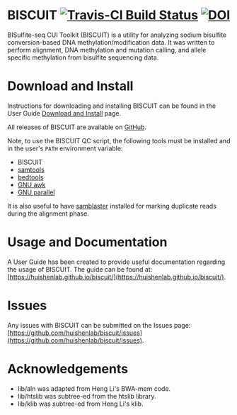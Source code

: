 # BISCUIT [![Travis-CI Build Status](https://travis-ci.org/huishenlab/biscuit.svg?branch=master)](https://travis-ci.org/huishenlab/biscuit) [![DOI](https://zenodo.org/badge/doi/10.5281/zenodo.48262.svg)](http://dx.doi.org/10.5281/zenodo.48262)

BISulfite-seq CUI Toolkit (BISCUIT) is a utility for analyzing sodium bisulfite
conversion-based DNA methylation/modification data. It was written to perform
alignment, DNA methylation and mutation calling, and allele specific methylation
from bisulfite sequencing data.

# Download and Install

Instructions for downloading and installing BISCUIT can be found in the User
Guide [Download and Install](https://huishenlab.github.io/biscuit/#download-and-install)
page.

All releases of BISCUIT are available on
[GitHub](https://github.com/huishenlab/biscuit/releases).

Note, to use the BISCUIT QC script, the following tools must be installed and in
the user's `PATH` environment variable:

  - BISCUIT
  - [samtools](http://www.htslib.org/)
  - [bedtools](https://bedtools.readthedocs.io/en/latest/index.html)
  - [GNU awk](https://www.gnu.org/software/gawk/manual/gawk.html)
  - [GNU parallel](https://www.gnu.org/software/parallel/)

It is also useful to have [samblaster](https://github.com/GregoryFaust/samblaster)
installed for marking duplicate reads during the alignment phase.

# Usage and Documentation

A User Guide has been created to provide useful documentation regarding the
usage of BISCUIT. The guide can be found at:
[https://huishenlab.github.io/biscuit/](https://huishenlab.github.io/biscuit/).

# Issues

Any issues with BISCUIT can be submitted on the Issues page:
[https://github.com/huishenlab/biscuit/issues](https://github.com/huishenlab/biscuit/issues).

<!-- # Links -->

<!--   - BISCUIT Publication -->
<!-- > Link to publication -->

# Acknowledgements

 * lib/aln was adapted from Heng Li's BWA-mem code.
 * lib/htslib was subtree-ed from the htslib library.
 * lib/klib was subtree-ed from Heng Li's klib.
